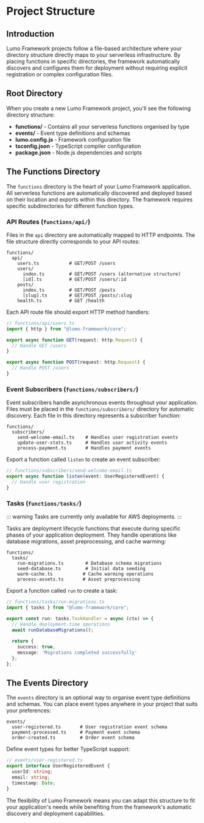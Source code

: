 # Project Structure

## Introduction

Lumo Framework projects follow a file-based architecture where your directory structure directly maps to your serverless infrastructure. By placing functions in specific directories, the framework automatically discovers and configures them for deployment without requiring explicit registration or complex configuration files.

## Root Directory

When you create a new Lumo Framework project, you'll see the following directory structure:

- **functions/** - Contains all your serverless functions organised by type
- **events/** - Event type definitions and schemas
- **lumo.config.js** - Framework configuration file
- **tsconfig.json** - TypeScript compiler configuration
- **package.json** - Node.js dependencies and scripts

## The Functions Directory

The `functions` directory is the heart of your Lumo Framework application. All serverless functions are automatically discovered and deployed based on their location and exports within this directory. The framework requires specific subdirectories for different function types.

### API Routes (`functions/api/`)

Files in the `api` directory are automatically mapped to HTTP endpoints. The file structure directly corresponds to your API routes:

```
functions/
  api/
    users.ts           # GET/POST /users
    users/
      index.ts         # GET/POST /users (alternative structure)
      [id].ts          # GET/POST /users/:id
    posts/
      index.ts         # GET/POST /posts
      [slug].ts        # GET/POST /posts/:slug
    health.ts          # GET /health
```

Each API route file should export HTTP method handlers:

```typescript
// functions/api/users.ts
import { http } from "@lumo-framework/core";

export async function GET(request: http.Request) {
  // Handle GET /users
}

export async function POST(request: http.Request) {
  // Handle POST /users
}
```

### Event Subscribers (`functions/subscribers/`)

Event subscribers handle asynchronous events throughout your application. Files must be placed in the `functions/subscribers/` directory for automatic discovery. Each file in this directory represents a subscriber function:

```
functions/
  subscribers/
    send-welcome-email.ts    # Handles user registration events
    update-user-stats.ts     # Handles user activity events
    process-payment.ts       # Handles payment events
```

Export a function called `listen` to create an event subscriber:

```typescript
// functions/subscribers/send-welcome-email.ts
export async function listen(event: UserRegisteredEvent) {
  // Handle user registration
}
```

### Tasks (`functions/tasks/`)

::: warning
Tasks are currently only available for AWS deployments.
:::

Tasks are deployment lifecycle functions that execute during specific phases of your application deployment. They handle operations like database migrations, asset preprocessing, and cache warming:

```
functions/
  tasks/
    run-migrations.ts        # Database schema migrations
    seed-database.ts         # Initial data seeding
    warm-cache.ts           # Cache warming operations
    process-assets.ts       # Asset preprocessing
```

Export a function called `run` to create a task:

```typescript
// functions/tasks/run-migrations.ts
import { tasks } from "@lumo-framework/core";

export const run: tasks.TaskHandler = async (ctx) => {
  // Handle deployment-time operations
  await runDatabaseMigrations();
  
  return {
    success: true,
    message: 'Migrations completed successfully'
  };
};
```

## The Events Directory

The `events` directory is an optional way to organise event type definitions and schemas. You can place event types anywhere in your project that suits your preferences:

```
events/
  user-registered.ts       # User registration event schema
  payment-processed.ts     # Payment event schema
  order-created.ts         # Order event schema
```

Define event types for better TypeScript support:

```typescript
// events/user-registered.ts
export interface UserRegisteredEvent {
  userId: string;
  email: string;
  timestamp: Date;
}
```

The flexibility of Lumo Framework means you can adapt this structure to fit your application's needs while benefiting from the framework's automatic discovery and deployment capabilities.